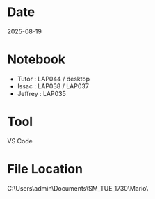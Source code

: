 # Date
2025-08-19

# Notebook
- Tutor : LAP044 / desktop
- Issac : LAP038 / LAP037
- Jeffrey : LAP035

# Tool
VS Code

# File Location
C:\Users\admin\Documents\SM_TUE_1730\Mario\
